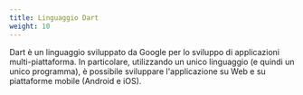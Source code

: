 ```yaml
---
title: Linguaggio Dart
weight: 10
---
```


Dart è un linguaggio sviluppato da Google per lo sviluppo di
applicazioni multi-piattaforma. In particolare, utilizzando
un unico linguaggio (e quindi un unico programma), è possibile
sviluppare l'applicazione su Web e su piattaforme mobile (Android
e iOS).